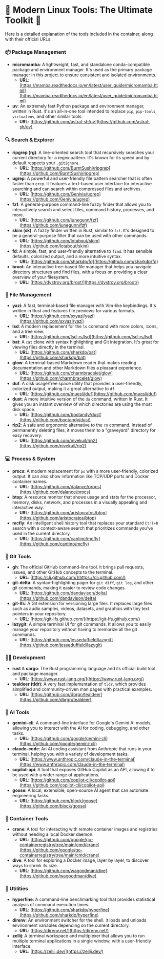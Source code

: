 # 🧰 Modern Linux Tools: The Ultimate Toolkit 🧰

Here is a detailed explanation of the tools included in the container, along with their official URLs:

### 📦 Package Management

*   **micromamba**: A lightweight, fast, and standalone conda-compatible package and environment manager. It's used as the primary package manager in this project to ensure consistent and isolated environments.
    *   **URL**: [https://mamba.readthedocs.io/en/latest/user_guide/micromamba.html](https://mamba.readthedocs.io/en/latest/user_guide/micromamba.html)
*   **uv**: An extremely fast Python package and environment manager, written in Rust. It's an all-in-one tool intended to replace `pip`, `pip-tools`, `virtualenv`, and other similar tools.
    *   **URL**: [https://github.com/astral-sh/uv](https://github.com/astral-sh/uv)

### 🔍 Search & Explorer

*   **ripgrep (rg)**: A line-oriented search tool that recursively searches your current directory for a regex pattern. It's known for its speed and by default respects your `.gitignore`.
    *   **URL**: [https://github.com/BurntSushi/ripgrep](https://github.com/BurntSushi/ripgrep)
*   **ugrep**: A powerful and user-friendly file pattern searcher that is often faster than `grep`. It features a text-based user interface for interactive searching and can search within compressed files and archives.
    *   **URL**: [https://github.com/Genivia/ugrep](https://github.com/Genivia/ugrep)
*   **fzf**: A general-purpose command-line fuzzy finder that allows you to interactively search and select files, command history, processes, and more.
    *   **URL**: [https://github.com/junegunn/fzf](https://github.com/junegunn/fzf)
*   **skim (sk)**: A fuzzy finder written in Rust, similar to `fzf`. It's designed to be a general-purpose filter that can be used with other commands.
    *   **URL**: [https://github.com/lotabout/skim](https://github.com/lotabout/skim)
*   **fd**: A simple, fast, and user-friendly alternative to `find`. It has sensible defaults, colorized output, and a more intuitive syntax.
    *   **URL**: [https://github.com/sharkdp/fd](https://github.com/sharkdp/fd)
*   **broot**: An interactive tree-based file manager that helps you navigate directory structures and find files, with a focus on providing a clear overview of your filesystem.
    *   **URL**: [https://dystroy.org/broot/](https://dystroy.org/broot/)

### 📁 File Management

*   **yazi**: A fast, terminal-based file manager with Vim-like keybindings. It's written in Rust and features file previews for various formats.
    *   **URL**: [https://github.com/sxyazi/yazi](https://github.com/sxyazi/yazi)
*   **lsd**: A modern replacement for the `ls` command with more colors, icons, and a tree view.
    *   **URL**: [https://github.com/lsd-rs/lsd](https://github.com/lsd-rs/lsd)
*   **bat**: A `cat` clone with syntax highlighting and Git integration. It's great for viewing files directly in the terminal.
    *   **URL**: [https://github.com/sharkdp/bat](https://github.com/sharkdp/bat)
*   **glow**: A terminal-based Markdown reader that makes reading documentation and other Markdown files a pleasant experience.
    *   **URL**: [https://github.com/charmbracelet/glow](https://github.com/charmbracelet/glow)
*   **duf**: A disk usage/free space utility that provides a user-friendly, colorized output, making it a great alternative to `df`.
    *   **URL**: [https://github.com/muesli/duf](https://github.com/muesli/duf)
*   **dust**: A more intuitive version of the `du` command, written in Rust. It gives you an instant overview of which directories are using the most disk space.
    *   **URL**: [https://github.com/bootandy/dust](https://github.com/bootandy/dust)
*   **rip2**: A safe and ergonomic alternative to the `rm` command. Instead of permanently deleting files, it moves them to a "graveyard" directory for easy recovery.
    *   **URL**: [https://github.com/nivekuil/rip2](https://github.com/nivekuil/rip2)

### 💻 Process & System

*   **procs**: A modern replacement for `ps` with a more user-friendly, colorized output. It can also show information like TCP/UDP ports and Docker container names.
    *   **URL**: [https://github.com/dalance/procs](https://github.com/dalance/procs)
*   **btop**: A resource monitor that shows usage and stats for the processor, memory, disks, network, and processes in a visually appealing and interactive way.
    *   **URL**: [https://github.com/aristocratos/btop](https://github.com/aristocratos/btop)
*   **mcfly**: An intelligent shell history tool that replaces your standard `Ctrl+R` search with a context-aware search that prioritizes commands you've used in the current directory.
    *   **URL**: [https://github.com/cantino/mcfly](https://github.com/cantino/mcfly)

### 🐙 Git Tools

*   **gh**: The official GitHub command-line tool. It brings pull requests, issues, and other GitHub concepts to the terminal.
    *   **URL**: [https://cli.github.com/](https://cli.github.com/)
*   **git-delta**: A syntax-highlighting pager for `git diff`, `git log`, and other git commands, making it easier to review code changes.
    *   **URL**: [https://github.com/dandavison/delta](https://github.com/dandavison/delta)
*   **git-lfs**: A Git extension for versioning large files. It replaces large files such as audio samples, videos, datasets, and graphics with tiny text pointers in your repository.
    *   **URL**: [https://git-lfs.github.com/](https://git-lfs.github.com/)
*   **lazygit**: A simple terminal UI for git commands. It allows you to easily manage your repository without having to memorize all the git commands.
    *   **URL**: [https://github.com/jesseduffield/lazygit](https://github.com/jesseduffield/lazygit)

### 🧑‍💻 Development

*   **rust** & **cargo**: The Rust programming language and its official build tool and package manager.
    *   **URL**: [https://www.rust-lang.org/](https://www.rust-lang.org/)
*   **tealdeer (tldr)**: A very fast implementation of `tldr`, which provides simplified and community-driven man pages with practical examples.
    *   **URL**: [https://github.com/dbrgn/tealdeer](https://github.com/dbrgn/tealdeer)

### 🤖 AI Tools

*   **gemini-cli**: A command-line interface for Google's Gemini AI models, allowing you to interact with the AI for coding, debugging, and other tasks.
    *   **URL**: [https://github.com/google/gemini-cli](https://github.com/google/gemini-cli)
*   **claude-code**: An AI coding assistant from Anthropic that runs in your terminal, helping you with a variety of development tasks.
    *   **URL**: [https://www.anthropic.com/claude-in-the-terminal](https://www.anthropic.com/claude-in-the-terminal)
*   **copilot-api**: A tool that exposes GitHub Copilot as an API, allowing it to be used with a wider range of applications.
    *   **URL**: [https://github.com/copilot-cli/copilot-api](https://github.com/copilot-cli/copilot-api)
*   **goose**: A local, extensible, open-source AI agent that can automate engineering tasks.
    *   **URL**: [https://github.com/block/goose](https://github.com/block/goose)

### 🐳 Container Tools

*   **crane**: A tool for interacting with remote container images and registries without needing a local Docker daemon.
    *   **URL**: [https://github.com/google/go-containerregistry/tree/main/cmd/crane](https://github.com/google/go-containerregistry/tree/main/cmd/crane)
*   **dive**: A tool for exploring a Docker image, layer by layer, to discover ways to shrink its size.
    *   **URL**: [https://github.com/wagoodman/dive](https://github.com/wagoodman/dive)

### 🔧 Utilities

*   **hyperfine**: A command-line benchmarking tool that provides statistical analysis of command execution times.
    *   **URL**: [https://github.com/sharkdp/hyperfine](https://github.com/sharkdp/hyperfine)
*   **direnv**: An environment switcher for the shell. It loads and unloads environment variables depending on the current directory.
    *   **URL**: [https://direnv.net/](https://direnv.net/)
*   **zellij**: A terminal workspace and multiplexer that allows you to run multiple terminal applications in a single window, with a user-friendly interface.
    *   **URL**: [https://zellij.dev/](https://zellij.dev/)
